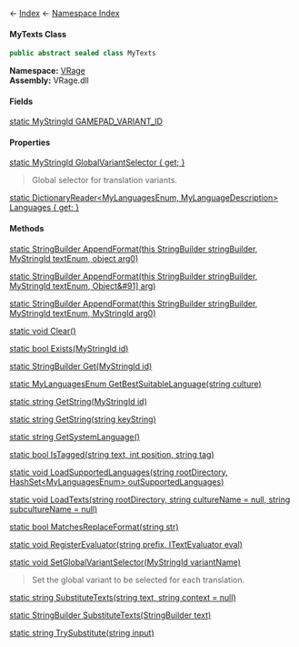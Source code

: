 ← [Index](Api-Index) ← [Namespace Index](Namespace-Index)

#### MyTexts Class

```csharp
public abstract sealed class MyTexts
```

**Namespace:** [VRage](VRage)  
**Assembly:** VRage.dll

#### Fields

[static MyStringId GAMEPAD_VARIANT_ID](VRage.MyTexts.GAMEPAD_VARIANT_ID)

> 

#### Properties

[static MyStringId GlobalVariantSelector { get; }](VRage.MyTexts.GlobalVariantSelector)

> Global selector for translation variants.

[static DictionaryReader&lt;MyLanguagesEnum, MyLanguageDescription&gt; Languages { get; }](VRage.MyTexts.Languages)

> 

#### Methods

[static StringBuilder AppendFormat(this StringBuilder stringBuilder, MyStringId textEnum, object arg0)](VRage.MyTexts.AppendFormat)

> 

[static StringBuilder AppendFormat(this StringBuilder stringBuilder, MyStringId textEnum, Object&#91&#93; arg)](VRage.MyTexts.AppendFormat)

> 

[static StringBuilder AppendFormat(this StringBuilder stringBuilder, MyStringId textEnum, MyStringId arg0)](VRage.MyTexts.AppendFormat)

> 

[static void Clear()](VRage.MyTexts.Clear)

> 

[static bool Exists(MyStringId id)](VRage.MyTexts.Exists)

> 

[static StringBuilder Get(MyStringId id)](VRage.MyTexts.Get)

> 

[static MyLanguagesEnum GetBestSuitableLanguage(string culture)](VRage.MyTexts.GetBestSuitableLanguage)

> 

[static string GetString(MyStringId id)](VRage.MyTexts.GetString)

> 

[static string GetString(string keyString)](VRage.MyTexts.GetString)

> 

[static string GetSystemLanguage()](VRage.MyTexts.GetSystemLanguage)

> 

[static bool IsTagged(string text, int position, string tag)](VRage.MyTexts.IsTagged)

> 

[static void LoadSupportedLanguages(string rootDirectory, HashSet&lt;MyLanguagesEnum&gt; outSupportedLanguages)](VRage.MyTexts.LoadSupportedLanguages)

> 

[static void LoadTexts(string rootDirectory, string cultureName = null, string subcultureName = null)](VRage.MyTexts.LoadTexts)

> 

[static bool MatchesReplaceFormat(string str)](VRage.MyTexts.MatchesReplaceFormat)

> 

[static void RegisterEvaluator(string prefix, ITextEvaluator eval)](VRage.MyTexts.RegisterEvaluator)

> 

[static void SetGlobalVariantSelector(MyStringId variantName)](VRage.MyTexts.SetGlobalVariantSelector)

> Set the global variant to be selected for each translation.

[static string SubstituteTexts(string text, string context = null)](VRage.MyTexts.SubstituteTexts)

> 

[static StringBuilder SubstituteTexts(StringBuilder text)](VRage.MyTexts.SubstituteTexts)

> 

[static string TrySubstitute(string input)](VRage.MyTexts.TrySubstitute)

> 

